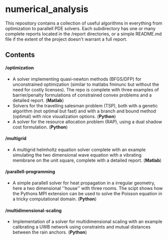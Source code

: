 # numerical_analysis
This repository contains a collection of useful algorithms in everything from
optimization to parallell PDE solvers. Each subdirectory has one or many
complete reports located in the /report directories, or a simple README.md file
if the extent of the project doesn't warrant a full report.

## Contents
#### /optimization
* A solver implementing quasi-newton methods (BFGS/DFP) for unconstrained
  optimization (similar to matlabs fminunc but without the need for costly licenses).
  The repo is complete with three examples of barrier/penalty formulations of
  constrained convex problems and a detailed report. (**Matlab**)
* Solvers for the travelling salesman problem (TSP), both with a genetic algorithm
  (not optimal but fast) and with a branch and bound method (optimal) with nice
  visualization options. (**Python**)
* A solver for the resource allocation problem (RAP), using a dual shadow cost
  formulation. (**Python**)

#### /multigrid
* A multigrid helmholtz equation solver complete with an example simulating the
  two dimensional wave equation with a vibrating membrane on the unit square, complete
  with a detailed report. (**Matlab**)

#### /parallell-programming
* A simple parallell solver for heat propagation in a irregular geometry, here a
  two dimensional ''house'' with three rooms. The scipt shows how the Pythons MPI
  extension can be used to solve the Poisson equation in a tricky computational
  domain. (**Python**)

#### /multidimensional-scaling
* Implementation of a solver for multidimensional scaling with an example
  calibrating a UWB network using constraints and mutual distances between
  the rain anchors. (**Python**)